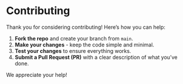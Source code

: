 # Contributing

Thank you for considering contributing! Here’s how you can help:

1. **Fork the repo** and create your branch from `main`.
2. **Make your changes** - keep the code simple and minimal.
3. **Test your changes** to ensure everything works.
4. **Submit a Pull Request (PR)** with a clear description of what you’ve done.

We appreciate your help!
